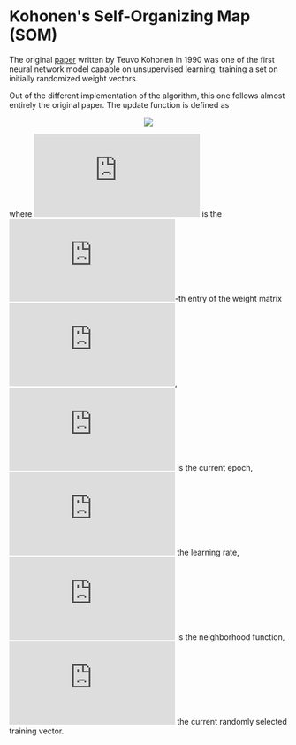 # Kohonen's Self-Organizing Map (SOM)

The original [paper](https://sci2s.ugr.es/keel/pdf/algorithm/articulo/1990-Kohonen-PIEEE.pdf) written by Teuvo Kohonen in 1990 was one of the first neural network model capable on unsupervised learning, training a set on initially randomized weight vectors.

Out of the different implementation of the algorithm, this one follows almost entirely the original paper. The update function is defined as


<div align="center"><img src="https://latex.codecogs.com/gif.latex?w_%7Bij%7D%28t%29%20%3D%20w_%7Bij%7D%28t%29%20&plus;%20%5Calpha%28t%29%20%5Ccdot%20h%28t%29%20%5Ccdot%20%7C%7Cx_%7Bci%7D%20-%20w_%7Bij%7D%28t%29%7C%7C"></div>


where ![equation](https://latex.codecogs.com/gif.latex?w_%7Bij%7D) is the ![equation](https://latex.codecogs.com/gif.latex?ij)-th entry of the weight matrix ![equation](https://latex.codecogs.com/gif.latex?W%28t%29), ![equation](https://latex.codecogs.com/gif.latex?t) is the current epoch, ![equation](https://latex.codecogs.com/gif.latex?%5Calpha%28t%29) the learning rate, ![equation](https://latex.codecogs.com/gif.latex?h%28t%29) is the neighborhood function, ![equation](https://latex.codecogs.com/gif.latex?x_c) the current randomly selected training vector.
